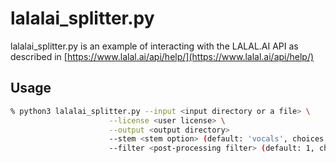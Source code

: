 # lalalai_splitter.py

lalalai_splitter.py is an example of interacting with the LALAL.AI API as described in [https://www.lalal.ai/api/help/](https://www.lalal.ai/api/help/)

## Usage

```bash
% python3 lalalai_splitter.py --input <input directory or a file> \
                      --license <user license> \
                      --output <output directory>
                      --stem <stem option> (default: 'vocals', choices: ['vocals', 'drum', 'bass', 'piano'])
                      --filter <post-processing filter> (default: 1, choices=[0, 1, 2], 0: mild, 1: normal, 2: aggressive)
```

